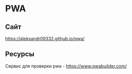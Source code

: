 # PWA
## Сайт
https://aleksandr09332.github.io/pwa/
## Ресурсы
Сервис для проверки pwa - https://www.pwabuilder.com/